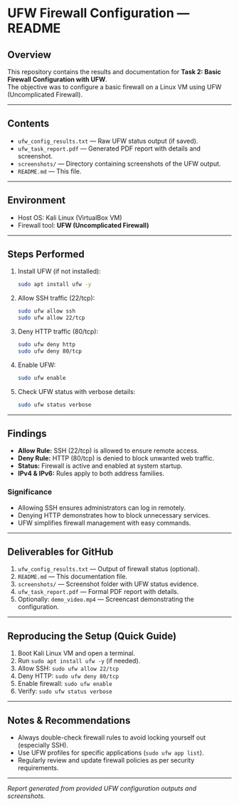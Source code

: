 # UFW Firewall Configuration — README

## Overview
This repository contains the results and documentation for **Task 2: Basic Firewall Configuration with UFW**.  
The objective was to configure a basic firewall on a Linux VM using UFW (Uncomplicated Firewall).  

---

## Contents
- `ufw_config_results.txt` — Raw UFW status output (if saved).  
- `ufw_task_report.pdf` — Generated PDF report with details and screenshot.  
- `screenshots/` — Directory containing screenshots of the UFW output.  
- `README.md` — This file.  

---

## Environment
- Host OS: Kali Linux (VirtualBox VM)  
- Firewall tool: **UFW (Uncomplicated Firewall)**  

---

## Steps Performed
1. Install UFW (if not installed):  
   ```bash
   sudo apt install ufw -y
   ```

2. Allow SSH traffic (22/tcp):  
   ```bash
   sudo ufw allow ssh
   sudo ufw allow 22/tcp
   ```

3. Deny HTTP traffic (80/tcp):  
   ```bash
   sudo ufw deny http
   sudo ufw deny 80/tcp
   ```

4. Enable UFW:  
   ```bash
   sudo ufw enable
   ```

5. Check UFW status with verbose details:  
   ```bash
   sudo ufw status verbose
   ```

---

## Findings
- **Allow Rule:** SSH (22/tcp) is allowed to ensure remote access.  
- **Deny Rule:** HTTP (80/tcp) is denied to block unwanted web traffic.  
- **Status:** Firewall is active and enabled at system startup.  
- **IPv4 & IPv6:** Rules apply to both address families.  

### Significance
- Allowing SSH ensures administrators can log in remotely.  
- Denying HTTP demonstrates how to block unnecessary services.  
- UFW simplifies firewall management with easy commands.  

---

## Deliverables for GitHub
1. `ufw_config_results.txt` — Output of firewall status (optional).  
2. `README.md` — This documentation file.  
3. `screenshots/` — Screenshot folder with UFW status evidence.  
4. `ufw_task_report.pdf` — Formal PDF report with details.  
5. Optionally: `demo_video.mp4` — Screencast demonstrating the configuration.  

---

## Reproducing the Setup (Quick Guide)
1. Boot Kali Linux VM and open a terminal.  
2. Run `sudo apt install ufw -y` (if needed).  
3. Allow SSH: `sudo ufw allow 22/tcp`  
4. Deny HTTP: `sudo ufw deny 80/tcp`  
5. Enable firewall: `sudo ufw enable`  
6. Verify: `sudo ufw status verbose`  

---

## Notes & Recommendations
- Always double-check firewall rules to avoid locking yourself out (especially SSH).  
- Use UFW profiles for specific applications (`sudo ufw app list`).  
- Regularly review and update firewall policies as per security requirements.  

---
*Report generated from provided UFW configuration outputs and screenshots.*

